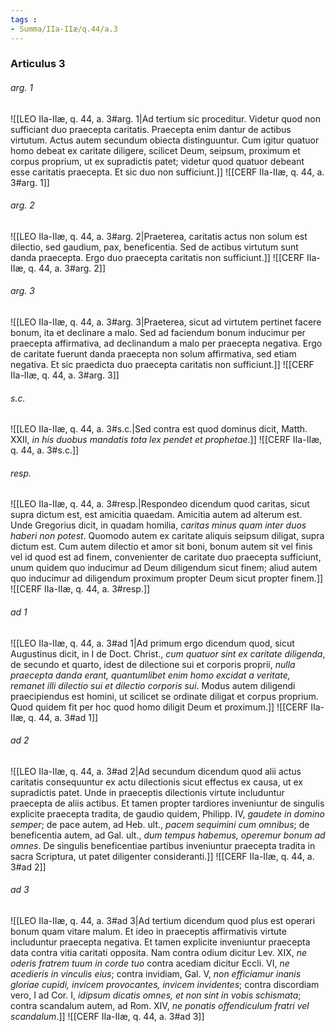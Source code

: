 ```yaml
---
tags : 
- Summa/IIa-IIæ/q.44/a.3
---
```


### Articulus 3

###### arg. 1
![[LEO IIa-IIæ, q. 44, a. 3#arg. 1|Ad tertium sic proceditur. Videtur quod non sufficiant duo praecepta caritatis. Praecepta enim dantur de actibus virtutum. Actus autem secundum obiecta distinguuntur. Cum igitur quatuor homo debeat ex caritate diligere, scilicet Deum, seipsum, proximum et corpus proprium, ut ex supradictis patet; videtur quod quatuor debeant esse caritatis praecepta. Et sic duo non sufficiunt.]]
![[CERF IIa-IIæ, q. 44, a. 3#arg. 1]]

###### arg. 2
![[LEO IIa-IIæ, q. 44, a. 3#arg. 2|Praeterea, caritatis actus non solum est dilectio, sed gaudium, pax, beneficentia. Sed de actibus virtutum sunt danda praecepta. Ergo duo praecepta caritatis non sufficiunt.]]
![[CERF IIa-IIæ, q. 44, a. 3#arg. 2]]

###### arg. 3
![[LEO IIa-IIæ, q. 44, a. 3#arg. 3|Praeterea, sicut ad virtutem pertinet facere bonum, ita et declinare a malo. Sed ad faciendum bonum inducimur per praecepta affirmativa, ad declinandum a malo per praecepta negativa. Ergo de caritate fuerunt danda praecepta non solum affirmativa, sed etiam negativa. Et sic praedicta duo praecepta caritatis non sufficiunt.]]
![[CERF IIa-IIæ, q. 44, a. 3#arg. 3]]

###### s.c.
![[LEO IIa-IIæ, q. 44, a. 3#s.c.|Sed contra est quod dominus dicit, Matth. XXII, *in his duobus mandatis tota lex pendet et prophetae*.]]
![[CERF IIa-IIæ, q. 44, a. 3#s.c.]]

###### resp.
![[LEO IIa-IIæ, q. 44, a. 3#resp.|Respondeo dicendum quod caritas, sicut supra dictum est, est amicitia quaedam. Amicitia autem ad alterum est. Unde Gregorius dicit, in quadam homilia, *caritas minus quam inter duos haberi non potest*. Quomodo autem ex caritate aliquis seipsum diligat, supra dictum est. Cum autem dilectio et amor sit boni, bonum autem sit vel finis vel id quod est ad finem, convenienter de caritate duo praecepta sufficiunt, unum quidem quo inducimur ad Deum diligendum sicut finem; aliud autem quo inducimur ad diligendum proximum propter Deum sicut propter finem.]]
![[CERF IIa-IIæ, q. 44, a. 3#resp.]]

###### ad 1
![[LEO IIa-IIæ, q. 44, a. 3#ad 1|Ad primum ergo dicendum quod, sicut Augustinus dicit, in I de Doct. Christ., *cum quatuor sint ex caritate diligenda*, de secundo et quarto, idest de dilectione sui et corporis proprii, *nulla praecepta danda erant, quantumlibet enim homo excidat a veritate, remanet illi dilectio sui et dilectio corporis sui*. Modus autem diligendi praecipiendus est homini, ut scilicet se ordinate diligat et corpus proprium. Quod quidem fit per hoc quod homo diligit Deum et proximum.]]
![[CERF IIa-IIæ, q. 44, a. 3#ad 1]]

###### ad 2
![[LEO IIa-IIæ, q. 44, a. 3#ad 2|Ad secundum dicendum quod alii actus caritatis consequuntur ex actu dilectionis sicut effectus ex causa, ut ex supradictis patet. Unde in praeceptis dilectionis virtute includuntur praecepta de aliis actibus. Et tamen propter tardiores inveniuntur de singulis explicite praecepta tradita, de gaudio quidem, Philipp. IV, *gaudete in domino semper*; de pace autem, ad Heb. ult., *pacem sequimini cum omnibus*; de beneficentia autem, ad Gal. ult., *dum tempus habemus, operemur bonum ad omnes*. De singulis beneficentiae partibus inveniuntur praecepta tradita in sacra Scriptura, ut patet diligenter consideranti.]]
![[CERF IIa-IIæ, q. 44, a. 3#ad 2]]

###### ad 3
![[LEO IIa-IIæ, q. 44, a. 3#ad 3|Ad tertium dicendum quod plus est operari bonum quam vitare malum. Et ideo in praeceptis affirmativis virtute includuntur praecepta negativa. Et tamen explicite inveniuntur praecepta data contra vitia caritati opposita. Nam contra odium dicitur Lev. XIX, *ne oderis fratrem tuum in corde tuo* contra acediam dicitur Eccli. VI, *ne acedieris in vinculis eius*; contra invidiam, Gal. V, *non efficiamur inanis gloriae cupidi, invicem provocantes, invicem invidentes*; contra discordiam vero, I ad Cor. I, *idipsum dicatis omnes, et non sint in vobis schismata*; contra scandalum autem, ad Rom. XIV, *ne ponatis offendiculum fratri vel scandalum*.]]
![[CERF IIa-IIæ, q. 44, a. 3#ad 3]]

